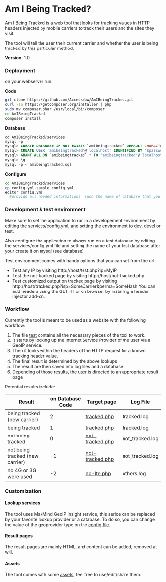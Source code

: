 # Am I Being Tracked?

Am I Being Tracked is a web tool that looks for tracking values in HTTP headers injected by mobile carriers to track their users and the sites they visit.

The tool will tell the user their current carrier and whether the user is being tracked by this particular method. 

**Version**: 1.0

### Deployment
on your webserver run:

**Code**
```sh
git clone https://github.com/AccessNow/AmIBeingTracked.git
curl -sS https://getcomposer.org/installer | php
sudo mv composer.phar /usr/local/bin/composer
cd AmIBeingTracked
composer install
```
**Database**
```sql
cd AmIBeingTracked/services
mysql -p
mysql> CREATE DATABASE IF NOT EXISTS `amibeingtracked` DEFAULT CHARACTER SET utf8 COLLATE utf8_unicode_ci;
mysql> CREATE USER 'amibeingtracked'@'localhost' IDENTIFIED BY '$password';
mysql> GRANT ALL ON `amibeingtracked`.* TO 'amibeingtracked'@'localhost';
mysql> \q
mysql -p < amibeingtracked.sql
```
**Configure**
```sh
cd AmIBeingTracked/services
cp config.yml.sample config.yml
editor config.yml
  #provide all needed informations  such the name of database that you just created and the db user...
```

### Development & test environment
Make sure to set the application to run in a developement environment by editing the services/config.yml,
and setting the environment to dev, devel or test.

Also configure the application to always run on a test database by editing the services/config.yml
file and setting the name of your test database after your create it on mysql (see database)

Test environment comes with handy options that you can set from the url:
- Test any IP by visiting http://host/test.php?ip=MyIP
- Test the not-tracked page by visiting http://host/not-tracked.php
- Test customized output on tracked page by visiting http://host/tracked.php?isp=SomeCarrier&perma=SomeHash
You can add headers using the GET -H or on browser by installing a header injector add-on.

### Workflow
Currently the tool is meant to be used as a website with the following workflow:

1. The file [test](test.php) contains all the necessary pieces of the tool to work.
2. It starts by looking up the Internet Service Provider of the user via a GeoIP service.
3. Then it looks within the headers of the HTTP request for a known tracking header value.
4. The final result is determined by the above lookups
5. The result are then saved into log files and a database
6. Depending of those results, the user is directed to an appropriate result page

Potential results include:

| Result                          | on Database Code  | Target page                        | Log File        |
| -----------------------------   | ----------------- | ---------------------------------- | --------------- |
| being tracked (new carrier)     | 2                 | [tracked.php](tracked.php)         | tracked.log     |
| being tracked                   | 1                 | [tracked.php](tracked.php)         | tracked.log     |
| not being tracked               | 0                 | [not-tracked.php](not-tracked.php) | not_tracked.log |
| not being tracked (new carrier) | -1                | [not-tracked.php](not-tracked.php) | not_tracked.log |
| no 4G or 3G were used           | -2                |  [no-lte.php](no-lte.php)          |  others.log     |

### Customization 
#### Lookup services
The tool uses MaxMind GeoIP insight service, this serice can be replaced by your favorite lookup provider or a database. To do so, you can change the value of the geoprovider type on the [config file](services/config.yml).

#### Result pages
The result pages are mainly HTML, and content can be added, removed at will.

#### Assets
The tool comes with some [assets](img), feel free to use/edit/share them.
